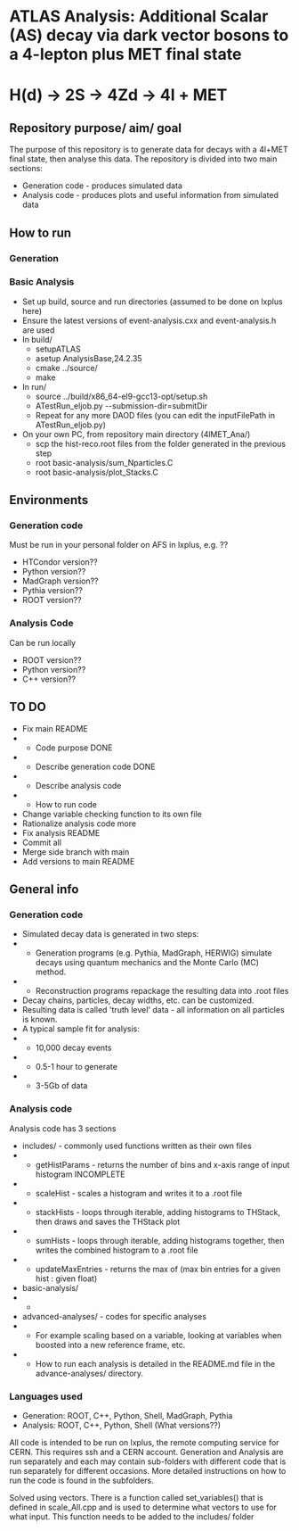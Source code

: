 # ATLAS Analysis: Additional Scalar (AS) decay via dark vector bosons to a 4-lepton plus MET final state
# H(d) -> 2S -> 4Zd -> 4l + MET

## Repository purpose/ aim/ goal
The purpose of this repository is to generate data for decays with a 4l+MET final state, then analyse this data.
The repository is divided into two main sections:
- Generation code - produces simulated data
- Analysis code - produces plots and useful information from simulated data



## How to run
### Generation
### Basic Analysis
- Set up build, source and run directories (assumed to be done on lxplus here)
- Ensure the latest versions of event-analysis.cxx and event-analysis.h are used
- In build/
    - setupATLAS
    - asetup AnalysisBase,24.2.35
    - cmake ../source/
    - make
- In run/
    - source ../build/x86_64-el9-gcc13-opt/setup.sh
    - ATestRun_eljob.py --submission-dir=submitDir
    - Repeat for any more DAOD files (you can edit the inputFilePath in ATestRun_eljob.py)
- On your own PC, from repository main directory (4lMET_Ana/)
    - scp the hist-reco.root files from the folder generated in the previous step
    - root basic-analysis/sum_Nparticles.C
    - root basic-analysis/plot_Stacks.C

## Environments
### Generation code
Must be run in your personal folder on AFS in lxplus, e.g. ??
- HTCondor version??
- Python version??
- MadGraph version??
- Pythia version??
- ROOT version??
### Analysis Code
Can be run locally
- ROOT version??
- Python version??
- C++ version??

## TO DO
- Fix main README
- - Code purpose DONE
- - Describe generation code DONE
- - Describe analysis code
- - How to run code
- Change variable checking function to its own file
- Rationalize analysis code more
- Fix analysis README
- Commit all
- Merge side branch with main
- Add versions to main README

## General info
### Generation code
- Simulated decay data is generated in two steps:
- - Generation programs (e.g. Pythia, MadGraph, HERWIG) simulate decays using quantum mechanics and the Monte Carlo (MC) method.
- - Reconstruction programs repackage the resulting data into .root files
- Decay chains, particles, decay widths, etc. can be customized.
- Resulting data is called 'truth level' data - all information on all particles is known.
- A typical sample fit for analysis:
- - 10,000 decay events
- - 0.5-1 hour to generate
- - 3-5Gb of data
### Analysis code
Analysis code has 3 sections
- includes/ - commonly used functions written as their own files
- - getHistParams - returns the number of bins and x-axis range of input histogram INCOMPLETE
- - scaleHist - scales a histogram and writes it to a .root file 
- - stackHists - loops through iterable, adding histograms to THStack, then draws and saves the THStack plot
- - sumHists - loops through iterable, adding histograms together, then writes the combined histogram to a .root file
- - updateMaxEntries - returns the max of (max bin entries for a given hist : given float)
- basic-analysis/
- - 
- advanced-analyses/ - codes for specific analyses
- - For example scaling based on a variable, looking at variables when boosted into a new reference frame, etc.
- - How to run each analysis is detailed in the README.md file in the advance-analyses/ directory.

### Languages used
 - Generation: ROOT, C++, Python, Shell, MadGraph, Pythia
 - Analysis: ROOT, C++, Python, Shell
(What versions??)

All code is intended to be run on lxplus, the remote computing service for CERN. This requires ssh and a CERN account.
Generation and Analysis are run separately and each may contain sub-folders with different code that is run separately for different occasions.
More detailed instructions on how to run the code is found in the subfolders.

Solved using vectors.
There is a function called set_variables() that is defined in scale_All.cpp and is used to determine what vectors to use for what input.
This function needs to be added to the includes/ folder